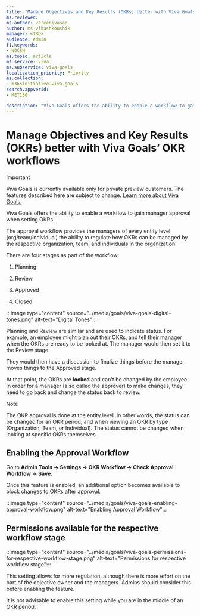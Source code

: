 ```yaml
---
title: "Manage Objectives and Key Results (OKRs) better with Viva Goals’ OKR workflows"
ms.reviewer: 
ms.author: vsreenivasan
author: ms-vikashkoushik
manager: <TBD>
audience: Admin
f1.keywords:
- NOCSH
ms.topic: article
ms.service: viva
ms.subservice: viva-goals
localization_priority: Priority
ms.collection:  
- m365initiative-viva-goals
search.appverid:
- MET150

description: "Viva Goals offers the ability to enable a workflow to gain manager approval when setting OKRs."
---
```


# Manage Objectives and Key Results (OKRs) better with Viva Goals’ OKR workflows

> [!IMPORTANT]
> Viva Goals is currently available only for private preview customers. The features described here are subject to change. [Learn more about Viva Goals.](https://go.microsoft.com/fwlink/?linkid=2189933)

Viva Goals offers the ability to enable a workflow to gain manager approval when setting OKRs.

The approval workflow provides the managers of every entity level (org/team/individual) the ability to regulate how OKRs can be managed by the respective organization, team, and individuals in the organization.

There are four stages as part of the workflow:

1. Planning

2. Review

3. Approved

4. Closed

:::image type="content" source="../media/goals/viva-goals-digital-tones.png" alt-text="Digital Tones":::

Planning and Review are similar and are used to indicate status. For example, an employee might plan out their OKRs, and tell their manager when the OKRs are ready to be looked at. The manager would then set it to the Review stage.

They would then have a discussion to finalize things before the manager moves things to the Approved stage.

At that point, the OKRs are **locked** and can't be changed by the employee. In order for a manager (also called the approver) to make changes, they need to go back and change the status back to review.

> [!NOTE]
> The OKR approval is done at the entity level. In other words, the status can be changed for an OKR period, and when viewing an OKR by type (Organization, Team, or Individual). The status cannot be changed when looking at specific OKRs themselves.

## Enabling the Approval Workflow

Go to **Admin Tools -> Settings -> OKR Workflow -> Check Approval Workflow -> Save**.

Once this feature is enabled, an additional option becomes available to block changes to OKRs after approval.

:::image type="content" source="../media/goals/viva-goals-enabling-approval-workflow.png" alt-text="Enabling Approval Workflow":::

## Permissions available for the respective workflow stage

:::image type="content" source="../media/goals/viva-goals-permissions-for-respective-workflow-stage.png" alt-text="Permissions for respective workflow stage":::

This setting allows for more regulation, although there is more effort on the part of the objective owner and the managers. Admins should consider this before enabling the feature.

It is not advisable to enable this setting while you are in the middle of an OKR period.
